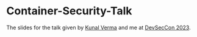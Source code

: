 # Container-Security-Talk

The slides for the talk given by [Kunal Verma](https://github.com/verma-kunal) and me at [DevSecCon 2023](https://www.devseccon.com/events/devseccon24-2023).
